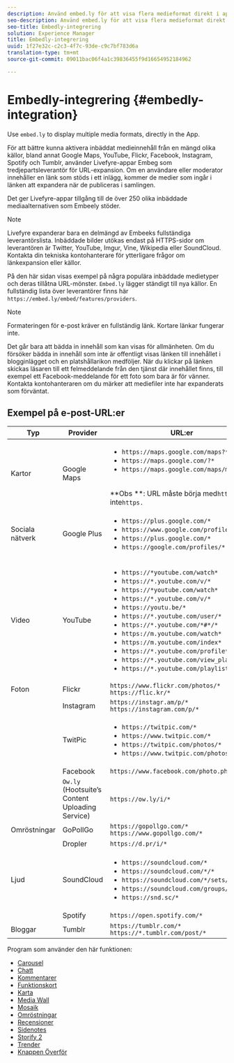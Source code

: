 ```yaml
---
description: Använd embed.ly för att visa flera medieformat direkt i appen.
seo-description: Använd embed.ly för att visa flera medieformat direkt i appen.
seo-title: Embedly-integrering
solution: Experience Manager
title: Embedly-integrering
uuid: 1f27e32c-c2c3-4f7c-93de-c9c7bf783d6a
translation-type: tm+mt
source-git-commit: 09011bac06f4a1c39836455f9d16654952184962

---
```



# Embedly-integrering {#embedly-integration}

Use `embed.ly` to display multiple media formats, directly in the App.

För att bättre kunna aktivera inbäddat medieinnehåll från en mängd olika källor, bland annat Google Maps, YouTube, Flickr, Facebook, Instagram, Spotify och Tumblr, använder Livefyre-appar Embeg som tredjepartsleverantör för URL-expansion. Om en användare eller moderator innehåller en länk som stöds i ett inlägg, kommer de medier som ingår i länken att expandera när de publiceras i samlingen.

Det ger Livefyre-appar tillgång till de över 250 olika inbäddade mediaalternativen som Embeely stöder.

>[!NOTE]
>
>Livefyre expanderar bara en delmängd av Embeeks fullständiga leverantörslista. Inbäddade bilder utökas endast på HTTPS-sidor om leverantören är Twitter, YouTube, Imgur, Vine, Wikipedia eller SoundCloud. Kontakta din tekniska kontohanterare för ytterligare frågor om länkexpansion eller källor.

På den här sidan visas exempel på några populära inbäddade medietyper och deras tillåtna URL-mönster. `Embed.ly` lägger ständigt till nya källor. En fullständig lista över leverantörer finns här `https://embed.ly/embed/features/providers`.

>[!NOTE]
>
>Formateringen för e-post kräver en fullständig länk. Kortare länkar fungerar inte.

Det går bara att bädda in innehåll som kan visas för allmänheten. Om du försöker bädda in innehåll som inte är offentligt visas länken till innehållet i blogginlägget och en platshållarikon medföljer. När du klickar på länken skickas läsaren till ett felmeddelande från den tjänst där innehållet finns, till exempel ett Facebook-meddelande för ett foto som bara är för vänner. Kontakta kontohanteraren om du märker att mediefiler inte har expanderats som förväntat.

## Exempel på e-post-URL:er

| Typ | Provider | URL:er |
|--- |--- |--- |
| Kartor | Google Maps | <ul><li>`https://maps.google.com/maps?*`</li><li>`https://maps.google.com/?*`</li><li>`https://maps.google.com/maps/ms?*`</li></ul><br>**Obs **: URL måste börja med`http`och inte`https.` |
| Sociala nätverk | Google Plus | <ul><li>`https://plus.google.com/*`</li><li>`https://www.google.com/profiles/*`</li><li> `https://plus.google.com/*`</li><li>`https://google.com/profiles/*`</li></ul> |
| Video | YouTube | <ul><li>`https://*youtube.com/watch*`</li><li> `https://*.youtube.com/v/*`</li><li>`https://*youtube.com/watch*` </li><li>`https://*.youtube.com/v/*`</li><li>`https://youtu.be/*`</li><li>`https://*.youtube.com/user/*` </li><li>`https://*.youtube.com/*#*/*`</li><li>`https://m.youtube.com/watch*`</li><li>`https://m.youtube.com/index*`</li><li>`https://*.youtube.com/profile*`</li><li>`https://*.youtube.com/view_play_list*`</li><li>`https://*.youtube.com/playlist*`</li></ul> |
| Foton | Flickr | `https://www.flickr.com/photos/*`<br>`https://flic.kr/*` |
|  | Instagram | `https://instagr.am/p/*`<br>`https://instagram.com/p/*` |
|  | TwitPic | <ul><li>`https://twitpic.com/*`</li><li>`https://www.twitpic.com/*`</li><li>`https://twitpic.com/photos/*`</li><li>`https://www.twitpic.com/photos/*`</li></ul> |
|  | Facebook | `https://www.facebook.com/photo.php*` |
|  | `Ow.ly` (Hootsuite’s Content Uploading Service) | `https://ow.ly/i/*` |
| Omröstningar | GoPollGo | `https://gopollgo.com/*`<br>`https://www.gopollgo.com/*` |
|  | Dropler | `https://d.pr/i/*` |
| Ljud | SoundCloud | <ul><li>`https://soundcloud.com/*`</li><li>`https://soundcloud.com/*/*` </li><li>`https://soundcloud.com/*/sets/*` </li><li>`https://soundcloud.com/groups/*` </li><li>`https://snd.sc/*`</li></ul> |
|  | Spotify | `https://open.spotify.com/*` |
| Bloggar | Tumblr | `https://tumblr.com/*`<br>`https://*.tumblr.com/post/*` |

Program som använder den här funktionen:

* [Carousel](/help/using/c-about-apps/c-carousel-app/c-carousel-app.md#c_carousel_app)
* [Chatt](/help/using/c-about-apps/c-chat-app/c-chat-app.md#c_chat_app)
* [Kommentarer](/help/using/c-about-apps/c-comments/c-comments.md)
* [Funktionskort](/help/using/c-about-apps/c-feature-card-app/c-feature-card-app.md#c_feature_card_app)
* [Karta](/help/using/c-about-apps/c-map-app/c-map-app.md#c_map_app)
* [Media Wall](/help/using/c-about-apps/c-media-wall-app/c-media-wall-app.md#c_media_wall_app)
* [Mosaik](/help/using/c-about-apps/c-mosaic-app/c-mosaic-app.md#c_mosaic_app)
* [Omröstningar](/help/using/c-about-apps/c-polls-app/c-polls-app.md#c_polls_app)
* [Recensioner](/help/using/c-about-apps/c-reviews-app/c-reviews-app.md#c_reviews_app)
* [Sidenotes](/help/using/c-about-apps/c-sidenotes-app/c-sidenotes-app.md#c_sidenotes_app)
* [Storify 2](/help/using/c-about-apps/c-storify2/c-storify2.md#c_storify2)
* [Trender](/help/using/c-about-apps/c-trending-app/c-trending-app.md#c_trending_app)
* [Knappen Överför](/help/using/c-about-apps/c-upload-button-app/c-upload-button-app.md#c_upload_button_app)

